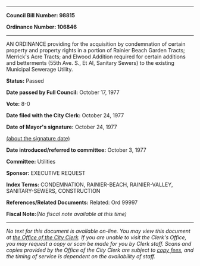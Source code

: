 

********

**Council Bill Number: 98815**
   
**Ordinance Number: 106846**
********

 AN ORDINANCE providing for the acquisition by condemnation of certain property and property rights in a portion of Rainier Beach Garden Tracts; Merrick's Acre Tracts; and Elwood Addition required for certain additions and betterments (55th Ave. S., Et Al, Sanitary Sewers) to the existing Municipal Sewerage Utility.

**Status:** Passed
   
**Date passed by Full Council:** October 17, 1977
   
**Vote:** 8-0
   
**Date filed with the City Clerk:** October 24, 1977
   
**Date of Mayor's signature:** October 24, 1977
   
[(about the signature date)](/~public/approvaldate.htm)
   
   
   
**Date introduced/referred to committee:** October 3, 1977
   
**Committee:** Utilities
   
**Sponsor:** EXECUTIVE REQUEST
   
   
**Index Terms:** CONDEMNATION, RAINIER-BEACH, RAINIER-VALLEY, SANITARY-SEWERS, CONSTRUCTION

**References/Related Documents:** Related: Ord 99997

**Fiscal Note:**_(No fiscal note available at this time)_
********

_No text for this document is available on-line. You may view this document at [the Office of the City Clerk](http://www.seattle.gov/leg/clerk/contactUs.htm). If you are unable to visit the Clerk's Office, you may request a copy or scan be made for you by Clerk staff. Scans and copies provided by the Office of the City Clerk are subject to [copy fees](http://clerk.seattle.gov/~public/clerkfees.htm), and the timing of service is dependent on the availability of staff._

